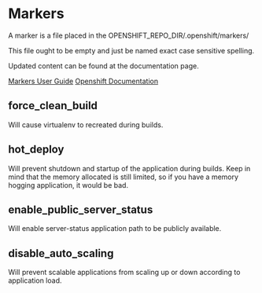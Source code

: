 Markers
=======

A marker is a file placed in the OPENSHIFT_REPO_DIR/.openshift/markers/

This file ought to be empty and just be named exact case sensitive spelling.

Updated content can be found at the documentation page.

[Markers User Guide](http://openshift.github.io/documentation/oo_user_guide.html#markers)
[Openshift Documentation](https://developers.openshift.com/en/python-markers.html)

force_clean_build
-----------------

Will cause virtualenv to recreated during builds.

hot_deploy
----------

Will prevent shutdown and startup of the application during builds. Keep in mind
that the memory allocated is still limited, so if you have a memory hogging
application, it would be bad.

enable_public_server_status
---------------------------

Will enable server-status application path to be publicly available.

disable_auto_scaling
--------------------

Will prevent scalable applications from scaling up or down according to application load.
